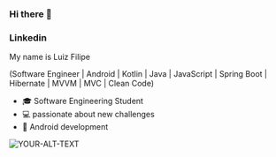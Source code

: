 ### Hi there 👋

### Linkedin

My name is Luiz Filipe

(Software Engineer | Android | Kotlin | Java | JavaScript | Spring Boot | Hibernate | MVVM | MVC | Clean Code)

- 🎓 Software Engineering Student
- 💻 passionate about new challenges 
- 📱 Android development
  
<html>
<picture>
 <source media="(prefers-color-scheme: dark)" srcset="YOUR-DARKMODE-IMAGE">
 <source media="(prefers-color-scheme: light)" srcset="YOUR-LIGHTMODE-IMAGE">
 <img alt="YOUR-ALT-TEXT" src="YOUR-DEFAULT-IMAGE">
</picture>
</html>
